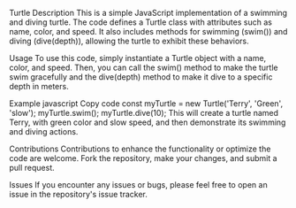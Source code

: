 
Turtle
Description
This is a simple JavaScript implementation of a swimming and diving turtle. The code defines a Turtle class with attributes such as name, color, and speed. It also includes methods for swimming (swim()) and diving (dive(depth)), allowing the turtle to exhibit these behaviors.

Usage
To use this code, simply instantiate a Turtle object with a name, color, and speed. Then, you can call the swim() method to make the turtle swim gracefully and the dive(depth) method to make it dive to a specific depth in meters.

Example
javascript
Copy code
const myTurtle = new Turtle('Terry', 'Green', 'slow');
myTurtle.swim();
myTurtle.dive(10);
This will create a turtle named Terry, with green color and slow speed, and then demonstrate its swimming and diving actions.

Contributions
Contributions to enhance the functionality or optimize the code are welcome. Fork the repository, make your changes, and submit a pull request.

Issues
If you encounter any issues or bugs, please feel free to open an issue in the repository's issue tracker.